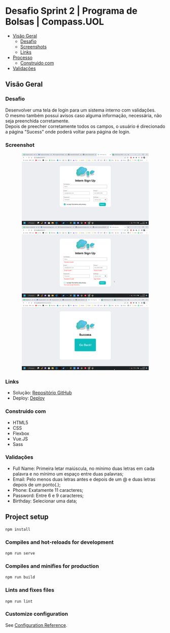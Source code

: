 # Desafio Sprint 2 | Programa de Bolsas | Compass.UOL

- [Visão Geral](#visão-geral)
  - [Desafio](#desafio)
  - [Screenshots](#screenshot)
  - [Links](#links)
- [Processo](#processo)
  - [Construido com](#construido-com)
- [Validações](#validações)

## Visão Geral

### Desafio

Desenvolver uma tela de login para um sistema interno com validações.<br/>
O mesmo também possui avisos caso alguma informação, necessária, não seja preenchida corretamente.<br/>
Depois de preecher corretamente todos os campos, o usuário é direcionado a página "Sucess" onde poderá voltar para página de login.

### Screenshot
<div align="center">
    <img src="./src/assets/screenshot.png" width="400px">
    <img src="./src/assets/screenshot2.png" width="400px">
    <img src="./src/assets/screenshot3.png" width="400px">
</div>

### Links

- Solução: [Repositório GitHub](https://github.com/joaoatreto27/desafio_compass_2)
- Deploy: [Deploy](https://desafio-compass-vue.netlify.app/#/)

### Construido com

- HTML5
- CSS
- Flexbox
- Vue.JS
- Sass


### Validações

- Full Name: Primeira letar maiúscula, no mínimo duas letras em cada palavra e no mínimo um espaço entre duas palavras;
- Email: Pelo menos duas letras antes e depois de um @ e duas letras depois de um ponto(.);
- Phone: Exatamente 11 caracteres;
- Password: Entre 6 e 9 caracteres;
- Birthday: Selecionar uma data;

## Project setup
```
npm install
```

### Compiles and hot-reloads for development
```
npm run serve
```

### Compiles and minifies for production
```
npm run build
```

### Lints and fixes files
```
npm run lint
```

### Customize configuration
See [Configuration Reference](https://cli.vuejs.org/config/).
